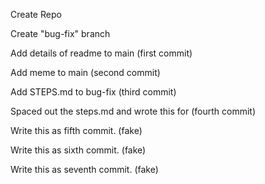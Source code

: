 Create Repo

Create "bug-fix" branch

Add details of readme to main (first commit)

Add meme to main (second commit)

Add STEPS.md to bug-fix (third commit)

Spaced out the steps.md and wrote this for (fourth commit)

Write this as fifth commit. (fake)

Write this as sixth commit. (fake)

Write this as seventh commit. (fake)
